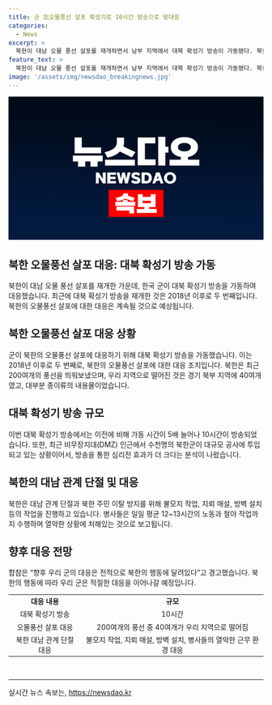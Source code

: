 ```yaml
---
title: 군 北오물풍선 살포 확성기로 10시간 방송으로 맞대응
categories:
  - News
excerpt: >
  북한이 대남 오물 풍선 살포를 재개하면서 남부 지역에서 대북 확성기 방송이 가동됐다. 북한은 이틀간 200여개의 풍선을 띄워 40여개가 경기 북부에 낙하됐다. 이에 우리 군은 대응책으로 확성기 방송을 실시했으며, 북한의 행동에 따라 우리 군의 대응이 달려있다는 경고를 발했다. 또한, DMZ 인근에서 대규모 공사를 통해 북한군의 열악한 상황이 확인됐으며, 남한으로의 풍선 낙하가 방지된 것으로 보인다. (150자)
feature_text: >
  북한이 대남 오물 풍선 살포를 재개하면서 남부 지역에서 대북 확성기 방송이 가동됐다. 북한은 이틀간 200여개의 풍선을 띄워 40여개가 경기 북부에 낙하됐다. 이에 우리 군은 대응책으로 확성기 방송을 실시했으며, 북한의 행동에 따라 우리 군의 대응이 달려있다는 경고를 발했다. 또한, DMZ 인근에서 대규모 공사를 통해 북한군의 열악한 상황이 확인됐으며, 남한으로의 풍선 낙하가 방지된 것으로 보인다. (150자)
image: '/assets/img/newsdao_breakingnews.jpg'
---
```


<p><img src="/assets/img/newsdao_breakingnews.jpg" alt="bookingtag 속보" /></p>

<h2>북한 오물풍선 살포 대응: 대북 확성기 방송 가동</h2>

<p data-ke-size="size16">북한이 대남 오물 풍선 살포를 재개한 가운데, 한국 군이 대북 확성기 방송을 가동하여 대응했습니다. 최근에 대북 확성기 방송을 재개한 것은 2018년 이후로 두 번째입니다. 북한의 오물풍선 살포에 대한 대응은 계속될 것으로 예상됩니다.</p>

<h2 data-ke-size="size26">북한 오물풍선 살포 대응 상황</h2>

<p data-ke-size="size16">군이 북한의 오물풍선 살포에 대응하기 위해 대북 확성기 방송을 가동했습니다. 이는 2018년 이후로 두 번째로, 북한의 오물풍선 살포에 대한 대응 조치입니다. 북한은 최근 200여개의 풍선을 띄워보냈으며, 우리 지역으로 떨어진 것은 경기 북부 지역에 40여개였고, 대부분 종이류의 내용물이었습니다.</p>

<h2 data-ke-size="size26">대북 확성기 방송 규모</h2>

<p data-ke-size="size16">이번 대북 확성기 방송에서는 이전에 비해 가동 시간이 5배 늘어나 10시간이 방송되었습니다. 또한, 최근 비무장지대(DMZ) 인근에서 수천명의 북한군이 대규모 공사에 투입되고 있는 상황이어서, 방송을 통한 심리전 효과가 더 크다는 분석이 나왔습니다.</p>

<h2 data-ke-size="size26">북한의 대남 관계 단절 및 대응</h2>

<p data-ke-size="size16">북한은 대남 관계 단절과 북한 주민 이탈 방지를 위해 불모지 작업, 지뢰 매설, 방벽 설치 등의 작업을 진행하고 있습니다. 병사들은 일일 평균 12~13시간의 노동과 철야 작업까지 수행하며 열악한 상황에 처해있는 것으로 보고됩니다.</p>

<h2 data-ke-size="size26">향후 대응 전망</h2>

<p data-ke-size="size16">합참은 “향후 우리 군의 대응은 전적으로 북한의 행동에 달려있다”고 경고했습니다. 북한의 행동에 따라 우리 군은 적절한 대응을 이어나갈 예정입니다.</p>

<table>
    <tbody>
        <tr>
            <td style="text-align: center; height: 17px;"><b>대응 내용</b></td>
            <td style="text-align: center; height: 17px;"><b>규모</b></td>
        </tr>
        <tr>
            <td style="text-align: center; height: 17px;">대북 확성기 방송</td>
            <td style="text-align: center; height: 17px;">10시간</td>
        </tr>
        <tr>
            <td style="text-align: center; height: 17px;">오물풍선 살포 대응</td>
            <td style="text-align: center; height: 17px;">200여개의 풍선 중 40여개가 우리 지역으로 떨어짐</td>
        </tr>
        <tr>
            <td style="text-align: center; height: 17px;">북한 대남 관계 단절 대응</td>
            <td style="text-align: center; height: 17px;">불모지 작업, 지뢰 매설, 방벽 설치, 병사들의 열악한 근무 환경 대응</td>
        </tr>
    </tbody>
</table>

<p><br>
<hr></p>
실시간 뉴스 속보는, <a href="https://newsdao.kr" rel="dofollow">https://newsdao.kr</a>


